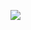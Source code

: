 

![](https://rolin-typora.oss-cn-guangzhou.aliyuncs.com/WEBRESOURCE2bbf707ccf2cd525b6d2c2d50a52aca6.jpeg)

